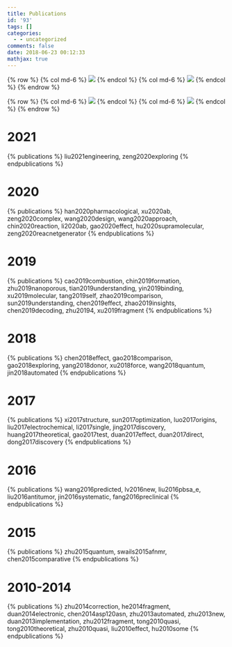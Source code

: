 ```yaml
---
title: Publications
id: '93'
tags: []
categories:
  - - uncategorized
comments: false
date: 2018-06-23 00:12:33
mathjax: true
---
```

{% row %}
{% col md-6 %} <!-- there is 12 columns in each row -->
[![](https://pic.njzjz.win/1e8wooq2xKi_ah_DcyLN2wh1JpMDPJwLa)](https://scholar.google.com/citations?hl=en&user=7lupPLYAAAAJ&view_op=list_works&sortby=pubdate)
{% endcol %}
{% col md-6 %}
[![](https://pic.njzjz.win/1DIBQECaXTgsSJFfSxbokPc8z6QiuHM6z)](https://www.researchgate.net/profile/Tong_Zhu12)
{% endcol %}
{% endrow %}

{% row %}
{% col md-6 %}
[![](https://pic.njzjz.win/1kDFGZJvIAKMbu6mA-qtRxUFbunCSA_Mo)](https://orcid.org/0000-0001-7472-3736)
{% endcol %}
{% col md-6 %}
[![](https://pic.njzjz.win/1bdEyW2i-V9uBWtrO5YMYSaFsoTdxwFKK)](https://publons.com/researcher/2394392/tong-zhu/) 
{% endcol %}
{% endrow %}

# 2021
{% publications %}
liu2021engineering,
zeng2020exploring
{% endpublications %}

# 2020
{% publications %}
han2020pharmacological,
xu2020ab,
zeng2020complex,
wang2020design,
wang2020approach,
chin2020reaction,
li2020ab,
gao2020effect,
hu2020supramolecular,
zeng2020reacnetgenerator
{% endpublications %}

# 2019

{% publications %}
cao2019combustion,
chin2019formation,
zhu2019nanoporous,
tian2019understanding,
yin2019binding,
xu2019molecular,
tang2019self,
zhao2019comparison,
sun2019understanding,
chen2019effect,
zhao2019insights,
chen2019decoding,
zhu20194,
xu2019fragment
{% endpublications %}

# 2018

{% publications %}
chen2018effect,
gao2018comparison,
gao2018exploring,
yang2018donor,
xu2018force,
wang2018quantum,
jin2018automated
{% endpublications %}

# 2017

{% publications %}
xi2017structure,
sun2017optimization,
luo2017origins,
liu2017electrochemical,
li2017single,
jing2017discovery,
huang2017theoretical,
gao2017test,
duan2017effect,
duan2017direct,
dong2017discovery
{% endpublications %}

# 2016

{% publications %}
wang2016predicted,
lv2016new,
liu2016pbsa_e,
liu2016antitumor,
jin2016systematic,
fang2016preclinical
{% endpublications %}

# 2015

{% publications %}
zhu2015quantum,
swails2015afnmr,
chen2015comparative
{% endpublications %}

# 2010-2014

{% publications %}
zhu2014correction,
he2014fragment,
duan2014electronic,
chen2014asp120asn,
zhu2013automated,
zhu2013new,
duan2013implementation,
zhu2012fragment,
tong2010quasi,
tong2010theoretical,
zhu2010quasi,
liu2010effect,
hu2010some
{% endpublications %}
